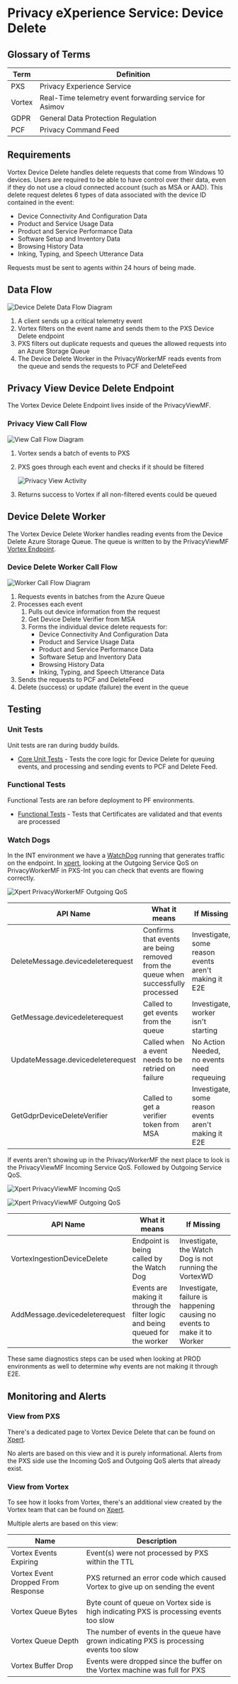 # Privacy eXperience Service: Device Delete

## Glossary of Terms

| Term   | Definition                                              |
|--------|---------------------------------------------------------|
| PXS    | Privacy Experience Service                              |
| Vortex | Real-Time telemetry event forwarding service for Asimov |
| GDPR   | General Data Protection Regulation                      |
| PCF    | Privacy Command Feed                                    |

## Requirements

Vortex Device Delete handles delete requests that come from Windows 10 devices. Users are required to be able to have
control over their data, even if they do not use a cloud connected account (such as MSA or AAD). This delete request
deletes 6 types of data associated with the device ID contained in the event:

- Device Connectivity And Configuration Data
- Product and Service Usage Data
- Product and Service Performance Data
- Software Setup and Inventory Data
- Browsing History Data
- Inking, Typing, and Speech Utterance Data

Requests must be sent to agents within 24 hours of being made.

## Data Flow

![Device Delete Data Flow Diagram](./images/DeviceDeleteDataFlowDiagram.png)

1. A client sends up a critical telemetry event
2. Vortex filters on the event name and sends them to the PXS Device Delete endpoint
3. PXS filters out duplicate requests and queues the allowed requests into an Azure Storage Queue
4. The Device Delete Worker in the PrivacyWorkerMF reads events from the queue and sends the requests to PCF and
   DeleteFeed

## Privacy View Device Delete Endpoint

The Vortex Device Delete Endpoint lives inside of the PrivacyViewMF.

### Privacy View Call Flow

![View Call Flow Diagram](./images/PrivacyViewCallFlow.png)

1. Vortex sends a batch of events to PXS
2. PXS goes through each event and checks if it should be filtered

   ![Privacy View Activity](./images/PrivacyViewAcitivityFlow.png)

3. Returns success to Vortex if all non-filtered events could be queued

## Device Delete Worker

The Vortex Device Delete Worker handles reading events from the Device Delete Azure Storage Queue. The queue is written
to by the PrivacyViewMF [Vortex Endpoint](/Product/PXF/Core/Source/Vortex/README.md).

### Device Delete Worker Call Flow

![Worker Call Flow Diagram](./images/PrivacyWorkerCallFlow.png)

1. Requests events in batches from the Azure Queue
2. Processes each event
    1. Pulls out device information from the request
    2. Get Device Delete Verifier from MSA
    3. Forms the individual device delete requests for:
        - Device Connectivity And Configuration Data
        - Product and Service Usage Data
        - Product and Service Performance Data
        - Software Setup and Inventory Data
        - Browsing History Data
        - Inking, Typing, and Speech Utterance Data
3. Sends the requests to PCF and DeleteFeed
4. Delete (success) or update (failure) the event in the queue

## Testing

### Unit Tests

Unit tests are ran during buddy builds.

- [Core Unit Tests](/Product/PXF/Core/UnitTests/Vortex) - Tests the core logic for Device Delete for queuing events, and
  processing and sending events to PCF and Delete Feed.

### Functional Tests

Functional Tests are ran before deployment to PF environments.

- [Functional Tests](/Product/PXF/Test/Functional/PrivacyExperience/VortexEndpointTests.cs) - Tests that Certificates
  are validated and that events are processed

### Watch Dogs

In the INT environment we have a
[WatchDog](/Product/PXF/PrivacyExperienceService/WatchDog/Source/WatchdogTests/VortexWatchdogTests.cs) running that
generates traffic on the endpoint. In [xpert](https//xpert/osg), looking at the Outgoing Service QoS on PrivacyWorkerMF
in PXS-Int you can check that events are flowing correctly.

![Xpert PrivacyWorkerMF Outgoing QoS](./images/workerxpertqos.png)

| API Name                          | What it means                                                                     | If Missing                                           |
|-----------------------------------|-----------------------------------------------------------------------------------|------------------------------------------------------|
| DeleteMessage.devicedeleterequest | Confirms that events are being removed from the queue when successfully processed | Investigate, some reason events aren't making it E2E |
| GetMessage.devicedeleterequest    | Called to get events from the queue                                               | Investigate, worker isn't starting                   |
| UpdateMessage.devicedeleterequest | Called when a event needs to be retried on failure                                | No Action Needed, no events need requeuing           |
| GetGdprDeviceDeleteVerifier       | Called to get a verifier token from MSA                                           | Investigate, some reason events aren't making it E2E |

If events aren't showing up in the PrivacyWorkerMF the next place to look is the PrivacyViewMF Incoming Service QoS.
Followed by Outgoing Service QoS.

![Xpert PrivacyViewMF Incoming QoS](./images/viewxpertincqos.png)

![Xpert PrivacyViewMF Outgoing QoS](./images/viewxpertoutqos.png)

| API Name                       | What it means                                                                 | If Missing                                                               |
|--------------------------------|-------------------------------------------------------------------------------|--------------------------------------------------------------------------|
| VortexIngestionDeviceDelete    | Endpoint is being called by the Watch Dog                                     | Investigate, the Watch Dog is not running the VortexWD                   |
| AddMessage.devicedeleterequest | Events are making it through the filter logic and being queued for the worker | Investigate, failure is happening causing no events to make it to Worker |

These same diagnostics steps can be used when looking at PROD environments as well to determine why events are not
making it through E2E.

## Monitoring and Alerts

### View from PXS

There's a dedicated page to Vortex Device Delete that can be found on
[Xpert](https://xpert/osg/views/Vortex%20Device%20Delete).

No alerts are based on this view and it is purely informational. Alerts from the PXS side use the Incoming QoS and
Outgoing QoS alerts that already exist.

### View from Vortex

To see how it looks from Vortex, there's an additional view created by the Vortex team that can be found on
[Xpert](https://xpert/osg/views/Asimov%20Event%20Forwarder%20Subscribers/a1dec133-9e08-4ebc-ad42-afb4d32ae6b0).

Multiple alerts are based on this view:

| Name                               | Description                                                                               |
|------------------------------------|-------------------------------------------------------------------------------------------|
| Vortex Events Expiring             | Event(s) were not processed by PXS within the TTL                                         |
| Vortex Event Dropped From Response | PXS returned an error code which caused Vortex to give up on sending the event            |
| Vortex Queue Bytes                 | Byte count of queue on Vortex side is high indicating PXS is processing events too slow   |
| Vortex Queue Depth                 | The number of events in the queue have grown indicating PXS is processing events too slow |
| Vortex Buffer Drop                 | Events were dropped since the buffer on the Vortex machine was full for PXS               |